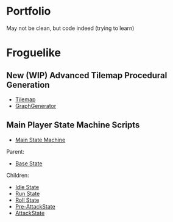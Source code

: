 # Portfolio
May not be clean, but code indeed (trying to learn)

# Froguelike
## New (WIP) Advanced Tilemap Procedural Generation
- [Tilemap](TilemapIO.cs)
- [GraphGenerator](GraphGenerator.cs)

## Main Player State Machine Scripts
- [Main State Machine](PlayerStateMachine.cs)

Parent:
- [Base State](BaseState.cs)

Children:
- [Idle State](PlayerIdleState.cs)
- [Run State](PlayerRunState.cs)
- [Roll State](PlayerRollState.cs)
- [Pre-AttackState](PlayerPreAttackState.cs)
- [AttackState](PlayerAttackState.cs)




